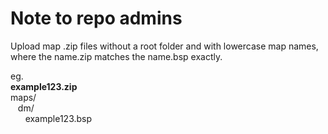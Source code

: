 # Note to repo admins
Upload map .zip files without a root folder and with lowercase map names, where the name.zip matches the name.bsp exactly.

eg. \
**example123.zip** \
maps/ \
&nbsp;&nbsp;&nbsp;dm/ \
&nbsp;&nbsp;&nbsp;&nbsp;&nbsp;&nbsp;example123.bsp
